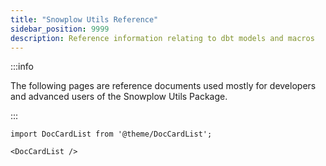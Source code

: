 ```yaml
---
title: "Snowplow Utils Reference"
sidebar_position: 9999
description: Reference information relating to dbt models and macros
---
```


:::info

The following pages are reference documents used mostly for developers and advanced users of the Snowplow Utils Package.

:::

```mdx-code-block
import DocCardList from '@theme/DocCardList';

<DocCardList />
```
